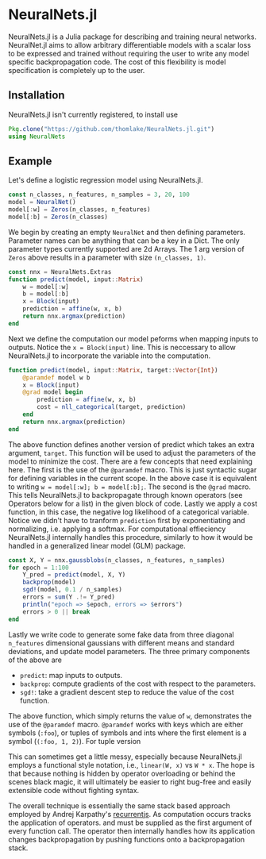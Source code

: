 # NeuralNets.jl
NeuralNets.jl is a Julia package for describing and training neural networks. NeuralNet.jl aims to allow arbitrary differentiable models with a scalar loss to be expressed and trained without requiring the user to write any model specific backpropagation code. The cost of this flexibility is model specification is completely up to the user.

## Installation
NeuralNets.jl isn't currently registered, to install use
```julia
Pkg.clone("https://github.com/thomlake/NeuralNets.jl.git")
using NeuralNets
```

## Example
Let's define a logistic regression model using NeuralNets.jl.
```julia
const n_classes, n_features, n_samples = 3, 20, 100
model = NeuralNet()
model[:w] = Zeros(n_classes, n_features)
model[:b] = Zeros(n_classes)
```
We begin by creating an empty `NeuralNet` and then defining parameters. Parameter names can be anything that can be a key in a Dict. The only parameter types currently supported are 2d Arrays. The 1 arg version of `Zeros` above results in a parameter with size `(n_classes, 1)`.
```julia
const nnx = NeuralNets.Extras
function predict(model, input::Matrix)
    w = model[:w]
    b = model[:b]
    x = Block(input)
    prediction = affine(w, x, b)
    return nnx.argmax(prediction)
end
```
Next we define the computation our model peforms when mapping inputs to outputs. Notice the `x = Block(input)` line. This is neccessary to allow NeuralNets.jl to incorporate the variable into the computation.
```julia
function predict(model, input::Matrix, target::Vector{Int})
    @paramdef model w b
    x = Block(input)
    @grad model begin
        prediction = affine(w, x, b)
        cost = nll_categorical(target, prediction)
    end
    return nnx.argmax(prediction)
end
```
The above function defines another version of predict which takes an extra argument, `target`. This function will be used to adjust the parameters of the model to minimize the cost. There are a few concepts that need explaining here. The first is the use of the `@paramdef` macro. This is just syntactic sugar for defining variables in the current scope. In the above case it is equivalent to writing `w = model[:w]; b = model[:b];`. The second is the `@grad` macro. This tells NeuralNets.jl to backpropagate through known operators (see Operators below for a list) in the given block of code. Lastly we apply a cost function, in this case, the negative log likelihood of a categorical variable. Notice we didn't have to tranform `prediction` first by exponentiating and normalizing, i.e. applying a softmax. For computational effieciency NeuralNets.jl internally handles this procedure, similarly to how it would be handled in a generalized linear model (GLM) package.
```julia
const X, Y = nnx.gaussblobs(n_classes, n_features, n_samples)
for epoch = 1:100
    Y_pred = predict(model, X, Y)
    backprop(model)
    sgd!(model, 0.1 / n_samples)
    errors = sum(Y .!= Y_pred)
    println("epoch => $epoch, errors => $errors")
    errors > 0 || break
end
```
Lastly we write code to generate some fake data from three diagonal `n_features` dimensional gaussians with different means and standard deviations,
and update model parameters. The three primary components of the above are

- `predict`: map inputs to outputs.
- `backprop`: compute gradients of the cost with respect to the parameters.
- `sgd!`: take a gradient descent step to reduce the value of the cost function.

The above function, which simply returns the value of `w`, demonstrates the use of the `@paramdef` macro. `@paramdef` works with keys which are either symbols (`:foo`), or tuples of symbols and ints where the first element is a symbol (`(:foo, 1, 2)`). For tuple version

This can sometimes get a little messy, especially because NeuralNets.jl employs a functional style notation, i.e., `linear(W, x)` vs `W * x`. The hope is that because nothing is hidden by operator overloading or behind the scenes black magic, it will ultimately be easier to right bug-free and easily extensible code without fighting syntax.

The overall technique is essentially the same stack based approach employed by Andrej Karpathy's [recurrentjs](https://github.com/karpathy/recurrentjs). As computation occurs tracks the application of operators.  and must be supplied as the first argument of every function call. The operator then internally handles how its application changes backpropagation by pushing functions onto a backpropagation stack.


